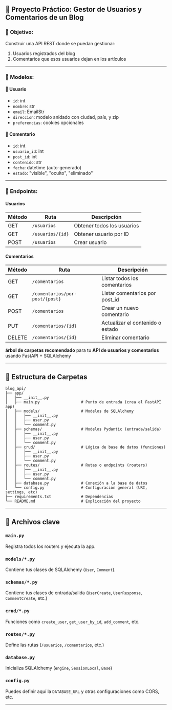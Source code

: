 ## 🚀 Proyecto Práctico: **Gestor de Usuarios y Comentarios de un Blog**

### 🎯 Objetivo:

Construir una API REST donde se puedan gestionar:

1. Usuarios registrados del blog
2. Comentarios que esos usuarios dejan en los artículos

---

### 🧱 Modelos:

#### 📌 Usuario

* `id`: int
* `nombre`: str
* `email`: EmailStr
* `direccion`: modelo anidado con ciudad, país, y zip
* `preferencias`: cookies opcionales

#### 📌 Comentario

* `id`: int
* `usuario_id`: int
* `post_id`: int
* `contenido`: str
* `fecha`: datetime (auto-generado)
* `estado`: "visible", "oculto", "eliminado"

---

### 📌 Endpoints:

#### Usuarios

| Método | Ruta             | Descripción                |
| ------ | ---------------- | -------------------------- |
| GET    | `/usuarios`      | Obtener todos los usuarios |
| GET    | `/usuarios/{id}` | Obtener usuario por ID     |
| POST   | `/usuarios`      | Crear usuario              |

#### Comentarios

| Método | Ruta                           | Descripción                      |
| ------ | ------------------------------ | -------------------------------- |
| GET    | `/comentarios`                 | Listar todos los comentarios     |
| GET    | `/comentarios/por-post/{post}` | Listar comentarios por post\_id  |
| POST   | `/comentarios`                 | Crear un nuevo comentario        |
| PUT    | `/comentarios/{id}`            | Actualizar el contenido o estado |
| DELETE | `/comentarios/{id}`            | Eliminar comentario              |


**árbol de carpetas recomendado** para tu **API de usuarios y comentarios** usando FastAPI + SQLAlchemy

---

## 🌲 Estructura de Carpetas

```
blog_api/
├── app/
│   ├── __init__.py
│   ├── main.py                  # Punto de entrada (crea el FastAPI app)
│   ├── models/                  # Modelos de SQLAlchemy
│   │   ├── __init__.py
│   │   ├── user.py
│   │   └── comment.py
│   ├── schemas/                 # Modelos Pydantic (entrada/salida)
│   │   ├── __init__.py
│   │   ├── user.py
│   │   └── comment.py
│   ├── crud/                    # Lógica de base de datos (funciones)
│   │   ├── __init__.py
│   │   ├── user.py
│   │   └── comment.py
│   ├── routes/                  # Rutas o endpoints (routers)
│   │   ├── __init__.py
│   │   ├── user.py
│   │   └── comment.py
│   ├── database.py              # Conexión a la base de datos
│   └── config.py                # Configuración general (URI, settings, etc)
├── requirements.txt             # Dependencias
└── README.md                    # Explicación del proyecto
```

---

## 🔧 Archivos clave

### `main.py`

Registra todos los routers y ejecuta la app.

### `models/*.py`

Contiene tus clases de SQLAlchemy (`User`, `Comment`).

### `schemas/*.py`

Contiene tus clases de entrada/salida (`UserCreate`, `UserResponse`, `CommentCreate`, etc.)

### `crud/*.py`

Funciones como `create_user`, `get_user_by_id`, `add_comment`, etc.

### `routes/*.py`

Define las rutas (`/usuarios`, `/comentarios`, etc.)

### `database.py`

Inicializa SQLAlchemy (`engine`, `SessionLocal`, `Base`)

### `config.py`

Puedes definir aquí la `DATABASE_URL` y otras configuraciones como CORS, etc.

---